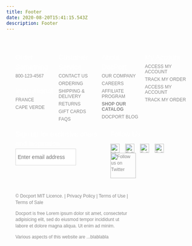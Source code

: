 ```yaml
---
title: Footer
date: 2020-08-20T15:41:15.543Z
description: Footer
---
```

<style type="text/css">

.footer-gray {
  width: 100%;
  color: #888;
}

.footer-custom {
  font: normal normal 12px/1.4 sans-serif;
  /*max-width: 1008px;*/
  box-sizing: border-box;
  margin: 0 auto;
  padding: 24px;
}

.footer-custom:after {
  display: table;
  clear: both;
  content: "";
}

.footer-lists:after {
  display: table;
  clear: both;
  content: "";
}

.ftr-hdr {
  color: white;
  font: 22px/1.4  sans-serif;
  margin: 1em 0 0;
}

@media only screen and (min-width: 768px) {
  .ftr-hdr {
    font-size: 18px;
  }
}

.footer-list-wrap {
  width: 50%;
  float: left;
  box-sizing: border-box;
}

@media only screen and (min-width: 568px) {
  .footer-list-wrap {
    width: 33.3333%;
  }
}

@media only screen and (min-width: 768px) {
  .footer-list-wrap {
    width: 25%;
  }
}

.ftr-links-sub {
  padding: 0;
  margin: 0;
}

.ftr-links-sub:after {
  display: table;
  clear: both;
  content: "";
}

.ftr-links-sub li {
  display: block;
  list-style-type: none;
  margin: 0;
  padding: 3px 0;
  color: #888;
  font: normal normal 12px sans-serif;
  text-transform: uppercase;
  /*width: 150px;*/
}

.footer-custom a,
.footer-custom a:link,
.footer-custom a:visited,
.ftr-links-sub li .link {
  text-decoration: none;
  color: #888;
  padding: 5px 0;
  display: block;
}

.footer-custom .footer-legal a {
  display: inline;
}

.footer-custom a:hover,
.footer-custom a:active,
.ftr-links-sub li .link:hover {
  text-decoration: underline;
  color: #888;
  cursor: pointer;
}

@media only screen and (min-width: 768px) {
  .footer-custom a, .footer-custom a:link, .footer-custom a:visited, .ftr-links-sub li .link {
    padding: 0;
  }
}
/* BEGIN EMAIL CAPTURE STYLES*/

.footer-email {
  text-align: center;
}

#ftrEmailForm {
  height: 44px;
}

#ftrEmailForm .error {
  display: none;
  color: red;
  text-align: left;
}

#ftrEmailForm #ftrEmailInput {
  background: none repeat scroll 0 0 #FFF;
  border: 1px solid #D6D6D6;
  box-sizing: border-box;
  color: #888;
  float: left;
  font: normal normal 14px/1.4 sans-serif;
  padding: 5px;
  width: 70%;
  height: 100%;
}

#ftrEmailForm #ftrEmailInput:hover {
  border: 1px solid #888;
}

#ftrEmailForm #ftrEmailInput:focus {
  border: 1px solid #ef9223;
  outline: #ef9223 auto 5px;
}

#ftrEmailForm .button {
  width: 30%;
  height: 100%;
  padding: 5px;
  float: left;
  border: 1px solid #DFDFDF;
  box-sizing: border-box;
  color: #000;
  font: normal bold 18px/1 sans-serif;
  text-align: center;
  text-transform: uppercase;
  background: #FFF;
  background: url(data:image/svg+xml;base64,PD94bWwgdmVyc2lvbj0iMS4wIiA/Pgo8c3ZnIHhtbG5zPSJod…EiIGhlaWdodD0iMSIgZmlsbD0idXJsKCNncmFkLXVjZ2ctZ2VuZXJhdGVkKSIgLz4KPC9zdmc+);
  background: -webkit-gradient(linear, left top, left bottom, color-stop(0%, white), color-stop(100%, #e1e1e1));
  background: -webkit-linear-gradient(top, white 0, #e1e1e1 100%);
  background: -moz-linear-gradient(top, white 0, #e1e1e1 100%);
  background: -ms-linear-gradient(top, white 0, #e1e1e1 100%);
  background: -o-linear-gradient(top, white 0, #e1e1e1 100%);
  background: linear-gradient(to bottom, white 0, #e1e1e1 100%);
  cursor: pointer;
  vertical-align: middle;
  outline: none;
}

#ftrEmailForm .button:hover,
#ftrEmailForm .button:active {
  background: black;
  color: #FFF;
  outline: none;
}
/* BEGIN SOCIAL STYLES*/

.footer-social {
  text-align: center;
}

.footer-social ul {
  padding: 0;
  display: inline-block;
  list-style-type: none;
}

.footer-social ul:after {
  display: table;
  clear: both;
  content: "";
}

.footer-social li {
  float: left;
  margin: 0 15px 0 0;
  padding: 0;
}

@media only screen and (min-width: 768px) {
  .footer-lists {
    width: 100%;
  }
  .footer-email {
    width: 50%;
    float: left;
    text-align: left;
  }
  .footer-social {
    width: 45%;
    margin-left: 5%;
    float: left;
    text-align: left;
  }
}

@media only screen and (min-width: 1008px) {
  .footer-lists {
    width: 66.6666%;
    float: left;
  }
  .footer-email {
    width: 33.3333%;
  }
  .footer-social {
    width: 33.3333%;
    float: right;
    margin-left: 0;
  }
}

.footer-legal {
  padding: 15px 0 0;
  clear: left;
}

.footer-payment {
  text-align: center;
}

@media only screen and (min-width: 768px) {
  .footer-legal {
    width: 66.6666%;
    float: left;
  }
  .footer-payment {
    width: 33.3333%;
    float: left;
  }
}

@media only screen and (min-width: 1008px) {
  .footer-payment {
    text-align: left;
  }
}

.footer-payment ul {
  padding: 0;
  display: inline-block;
  list-style-type: none;
}

.footer-payment ul li {
  display: inline-block;
  margin: 0 6px;
}

@media only screen and (min-width: 1008px) {
  .footer-payment ul li.ftr-stella {
    margin-left: 0;
  }
}


</style>
  <div class="footer-gray">
    <div class="footer-custom">
      <div class="footer-lists">
        <div class="footer-list-wrap">
          <h6 class="ftr-hdr">Order Something</h6>
          <ul class="ftr-links-sub">
            <li>800-123-4567</li>
          </ul>
          <h6 class="ftr-hdr">International</h6>
          <ul class="ftr-links-sub">
            <li><a href="#" rel="nofollow">France</a></li>
            <li><a href="#" rel="nofollow">Cape Verde</a></li>
          </ul>
        </div>
        <div class="footer-list-wrap">
          <h6 class="ftr-hdr">Customer Service</h6>
          <ul class="ftr-links-sub">
            <li><a href="#" rel="nofollow">Contact Us</a></li>
            <li><a href="#" rel="nofollow">Ordering</a></li>
            <li><a href="#" rel="nofollow">Shipping &amp; Delivery</a></li>
            <li><a href="#" rel="nofollow">Returns</a></li>
            <li><a href="#" rel="nofollow">Gift Cards</a></li>
            <li><a href="#" rel="nofollow">FAQs</a></li>
          </ul>
        </div>
        <div class="footer-list-wrap">
          <h6 class="ftr-hdr">About DocPort</h6>
          <ul class="ftr-links-sub">
            <li><a href="#" rel="nofollow">Our Company</a></li>
            <li><a href="#" rel="nofollow">Careers</a></li>
            <li><a href="#" rel="nofollow">Affiliate Program</a></li>
            <li><a href="#" rel="nofollow"><strong>Shop Our Catalog</strong></a></li>
            <li><a href="#" rel="nofollow">DocPort BLOG</a></li>
          </ul>
        </div>
        <div class="footer-list-wrap">
          <h6 class="ftr-hdr">My Account</h6>
          <ul class="ftr-links-sub">
            <art:content rule="!loggedin">
              <li class="ftr-Login"><span class="link login-trigger">Access My Account</span></li>
              <li><span class="link">Track My Order</span></li>
            </art:content>
            <art:content rule="loggedin">
              <li class="ftr-Login"><span class="link ftr-access-my-account">Access My Account</span></li>
              <li><span class="link">Track My Order</span></li>
            </art:content>
          </ul>
        </div>
      </div>
      <div class="footer-email">
        <h6 class="ftr-hdr">Sign up for exclusive offers and inspiration</h6>
        <div id="ftr-email" class="ftr-email-form">
          <form id="ftrEmailForm" method="post" action="#">
            <div class="error">Please enter a valid email address</div>
            <input type="text" name="email_address_" id="ftrEmailInput" class="input" placeholder="Enter email address"/>
          </form>
        </div>
        <div class="ftr-email-privacy-policy"></div>
      </div>
      <div class="footer-social">
        <h6 class="ftr-hdr">Follow Us</h6>
        <ul>
          <li>
            <a href="#" title="Facebook">
              <img width="24" height="24" alt="Like us on Facebook" src="/images/fb.png">
            </a>
          </li>
          <li>
            <a href="#" title="Google+">
              <img width="24" height="24" alt="Follow us on Google+" src="/images/gplus.png">
            </a>
          </li>
          <li>
            <a href="#" target="_blank">
              <img width="24" height="24" alt="Follow us on Pinterest" src="/images/pin-badge.png">
            </a>
          </li>
          <li>
            <a target="_blank" href="#">
              <img width="24" height="24" alt="Follow us on Instagram" src="/images/instagram-badge.png">
            </a>
          </li>
          <li>
            <a href="#" title="Twitter">
              <img width="67" alt="Follow us on Twitter" src="/images/twitter.png">
            </a>
          </li>
        </ul>
      </div>
      <div class="footer-legal">
        <p>&copy; Docport MIT Licence. | <a href="#" rel="nofollow">Privacy Policy</a> | <a href="#" rel="nofollow">Terms of Use</a> | <a href="#" rel="nofollow">Terms of Sale</a></p>
        <p>Docport is free Lorem ipsum dolor sit amet, consectetur adipisicing elit, sed do eiusmod
        tempor incididunt ut labore et dolore magna aliqua. Ut enim ad minim.</p>
        <p>Various aspects of this website are ...blablabla</p>
      </div>
    </div>
  </div>
  <!--/.footer-gray-->